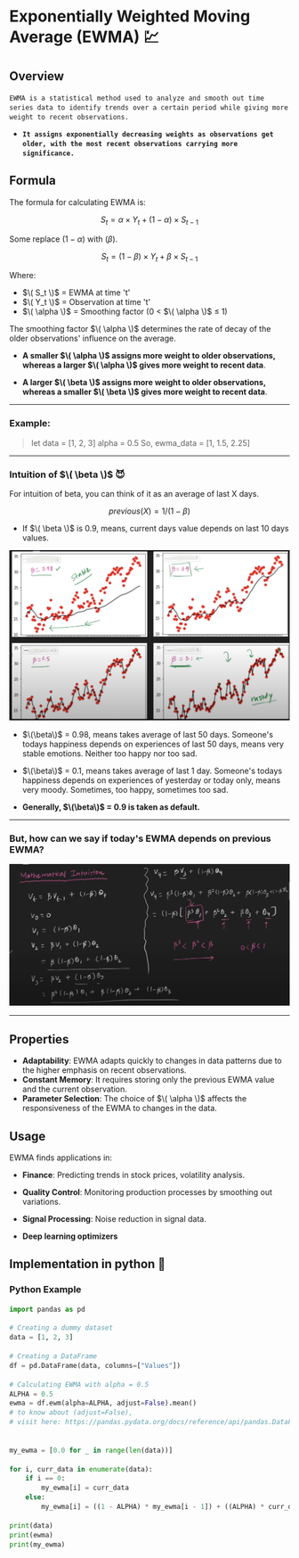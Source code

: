 # Exponentially Weighted Moving Average (EWMA) 💹

## Overview

`EWMA is a statistical method used to analyze and smooth out time series data to identify trends over a certain period while giving more weight to recent observations.`

- **`It assigns exponentially decreasing weights as observations get older, with the most recent observations carrying more significance.`**

## Formula

The formula for calculating EWMA is:

$$ S_t = \alpha \times Y_t + (1 - \alpha) \times S_{t-1} $$

Some replace $(1 - \alpha)$ with $(\beta)$.

$$ S_t = (1 - \beta) \times Y_t + \beta \times S_{t-1} $$

Where:
- $\( S_t \)$ = EWMA at time 't'
- $\( Y_t \)$ = Observation at time 't'
- $\( \alpha \)$ = Smoothing factor (0 < $\( \alpha \)$ ≤ 1)

The smoothing factor $\( \alpha \)$ determines the rate of decay of the older observations' influence on the average.

- **A smaller $\( \alpha \)$ assigns more weight to older observations, whereas a larger $\( \alpha \)$ gives more weight to recent data**.

- **A larger $\( \beta \)$ assigns more weight to older observations, whereas a smaller $\( \beta \)$ gives more weight to recent data**.

---

### Example:

>
> let data = [1, 2, 3]
> alpha = 0.5
> So, ewma_data = [1, 1.5, 2.25] 

---

### Intuition of $\( \beta \)$ 😈

For intuition of beta, you can think of it as an average of last X days.

$$ previous (X) = 1 / (1 - \beta) $$

- If $\( \beta \)$ is 0.9, means, current days value depends on last 10 days values.

![beta intuition](./assets/Beta_Intuition.png)

- $\(\beta\)$ = 0.98, means takes average of last 50 days. Someone's todays happiness depends on experiences of last 50 days, means very stable emotions. Neither too happy nor too sad.

- $\(\beta\)$ = 0.1, means takes average of last 1 day. Someone's todays happiness depends on experiences of yesterday or today only, means very moody. Sometimes, too happy, sometimes too sad.

- **Generally, $\(\beta\)$ = 0.9 is taken as default.**

---

### But, how can we say if today's EWMA depends on previous EWMA?

![intuition](./assets/intuition_emwa.png)

---

## Properties

- **Adaptability**: EWMA adapts quickly to changes in data patterns due to the higher emphasis on recent observations.
- **Constant Memory**: It requires storing only the previous EWMA value and the current observation.
- **Parameter Selection**: The choice of $\( \alpha \)$ affects the responsiveness of the EWMA to changes in the data.

## Usage

EWMA finds applications in:
- **Finance**: Predicting trends in stock prices, volatility analysis.
- **Quality Control**: Monitoring production processes by smoothing out variations.
- **Signal Processing**: Noise reduction in signal data.

- **Deep learning optimizers**

## Implementation in python 🐍

### Python Example

```python
import pandas as pd

# Creating a dummy dataset
data = [1, 2, 3]

# Creating a DataFrame
df = pd.DataFrame(data, columns=["Values"])

# Calculating EWMA with alpha = 0.5
ALPHA = 0.5
ewma = df.ewm(alpha=ALPHA, adjust=False).mean()
# to know about (adjust=False), 
# visit here: https://pandas.pydata.org/docs/reference/api/pandas.DataFrame.ewm.html


my_ewma = [0.0 for _ in range(len(data))]

for i, curr_data in enumerate(data):
    if i == 0:
        my_ewma[i] = curr_data
    else:
        my_ewma[i] = ((1 - ALPHA) * my_ewma[i - 1]) + ((ALPHA) * curr_data)

print(data)
print(ewma)
print(my_ewma)

```
